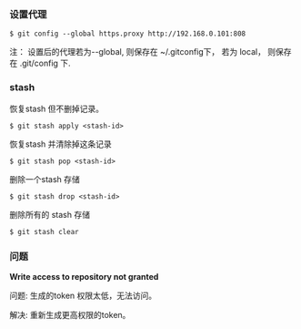 ### 设置代理
```
$ git config --global https.proxy http://192.168.0.101:808
```
注： 设置后的代理若为--global, 则保存在 ~/.gitconfig下， 若为 local， 则保存在 .git/config 下.

### stash 

恢复stash 但不删掉记录。

```
$ git stash apply <stash-id>
```

恢复stash 并清除掉这条记录

```
$ git stash pop <stash-id>
```

删除一个stash 存储

```
$ git stash drop <stash-id>
```

删除所有的 stash 存储

```
$ git stash clear
```

### 问题

**Write access to repository not granted**

问题: 生成的token 权限太低，无法访问。

解决: 重新生成更高权限的token。
             
